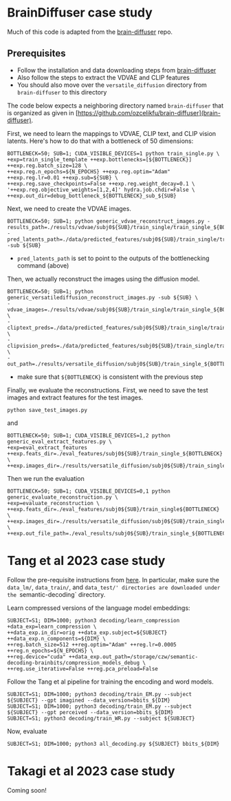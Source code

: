 # BrainDiffuser case study

Much of this code is adapted from the [brain-diffuser](https://github.com/ozcelikfu/brain-diffuser) repo.

## Prerequisites
- Follow the installation and data downloading steps from [brain-diffuser](https://github.com/ozcelikfu/brain-diffuser)
- Also follow the steps to extract the VDVAE and CLIP features
- You should also move over the `versatile_diffusion` directory from `brain-diffuser` to this directory

The code below expects a neighboring directory named `brain-diffuser` that is organized as given in [https://github.com/ozcelikfu/brain-diffuser](brain-diffuser).

First, we need to learn the mappings to VDVAE, CLIP text, and CLIP vision latents. Here's how to do that with a bottleneck of 50 dimensions:
```
BOTTLENECK=50; SUB=1; CUDA_VISIBLE_DEVICES=1 python train_single.py \
+exp=train_single_template ++exp.bottlenecks=[${BOTTLENECK}] ++exp.reg.batch_size=128 \
++exp.reg.n_epochs=${N_EPOCHS} ++exp.reg.optim="Adam" ++exp.reg.lr=0.01 ++exp.sub=${SUB} \
++exp.reg.save_checkpoints=False ++exp.reg.weight_decay=0.1 \
'++exp.reg.objective_weights=[1,2,4]' hydra.job.chdir=False \
++exp.out_dir=debug_bottleneck_${BOTTLENECK}_sub_${SUB}
```

Next, we need to create the VDVAE images.
```
BOTTLENECK=50; SUB=1; python generic_vdvae_reconstruct_images.py -results_path=./results/vdvae/subj0${SUB}/train_single/train_single_${BOTTLENECK} -pred_latents_path=./data/predicted_features/subj0${SUB}/train_single/train_single_${BOTTLENECK}/vdvae_preds.npy -sub ${SUB}
```
- `pred_latents_path` is set to point to the outputs of the bottlenecking command (above)

Then, we actually reconstruct the images using the diffusion model.
```
BOTTLENECK=50; SUB=1; python generic_versatilediffusion_reconstruct_images.py -sub ${SUB} \
-vdvae_images=./results/vdvae/subj0${SUB}/train_single/train_single_${BOTTLENECK}/ \
-cliptext_preds=./data/predicted_features/subj0${SUB}/train_single/train_single_${BOTTLENECK}/clip_text_preds.npy \
-clipvision_preds=./data/predicted_features/subj0${SUB}/train_single/train_single_${BOTTLENECK}/clip_vision_preds.npy \
-out_path=./results/versatile_diffusion/subj0${SUB}/train_single_${BOTTLENECK}
```
- make sure that `${BOTTLENECK}` is consistent with the previous step

Finally, we evaluate the reconstructions. First, we need to save the test images and extract features for the test images.
```
python save_test_images.py
```
and
```
BOTTLENECK=50; SUB=1; CUDA_VISIBLE_DEVICES=1,2 python generic_eval_extract_features.py \
+exp=eval_extract_features ++exp.feats_dir=./eval_features/subj0${SUB}/train_single_${BOTTLENECK} \
++exp.images_dir=./results/versatile_diffusion/subj0${SUB}/train_single_${BOTTLENECK}/
```
Then we run the evaluation
```
BOTTLENECK=50; SUB=1; CUDA_VISIBLE_DEVICES=0,1 python generic_evaluate_reconstruction.py \
+exp=evaluate_reconstruction \
++exp.feats_dir=./eval_features/subj0${SUB}/train_single${BOTTLENECK} \
++exp.images_dir=./results/versatile_diffusion/subj0${SUB}/train_single_${BOTTLENECK}/ \
++exp.out_file_path=./eval_results/subj0${SUB}/train_single_${BOTTLENECK}
```

# Tang et al 2023 case study

Follow the pre-requisite instructions from [here](https://github.com/HuthLab/semantic-decoding). In particular, make sure the `data_lm/`, `data_train/`, and `data_test/' directories are downloaded under the `semantic-decoding` directory.

Learn compressed versions of the language model embeddings:
```
SUBJECT=S1; DIM=1000; python3 decoding/learn_compression +data_exp=learn_compression \
++data_exp.in_dir=orig ++data_exp.subject=${SUBJECT} ++data_exp.n_components=${DIM} \
++reg.batch_size=512 ++reg.optim="Adam" ++reg.lr=0.0005 ++reg.n_epochs=${N_EPOCHS} \
++reg.device="cuda" ++data_exp.out_path=/storage/czw/semantic-decoding-brainbits/compression_models_debug \
++reg.use_iterative=False ++reg.pca_preload=False
```

Follow the Tang et al pipeline for training the encoding and word models.
```
SUBJECT=S1; DIM=1000; python3 decoding/train_EM.py --subject ${SUBJECT} --gpt imagined --data_version=bbits_${DIM}
SUBJECT=S1; DIM=1000; python3 decoding/train_EM.py --subject ${SUBJECT} --gpt perceived --data_version=bbits_${DIM}
SUBJECT=S1; python3 decoding/train_WR.py --subject ${SUBJECT}  
```

Now, evaluate
```
SUBJECT=S1; DIM=1000; python3 all_decoding.py ${SUBJECT} bbits_${DIM}
```

# Takagi et al 2023 case study

Coming soon!

